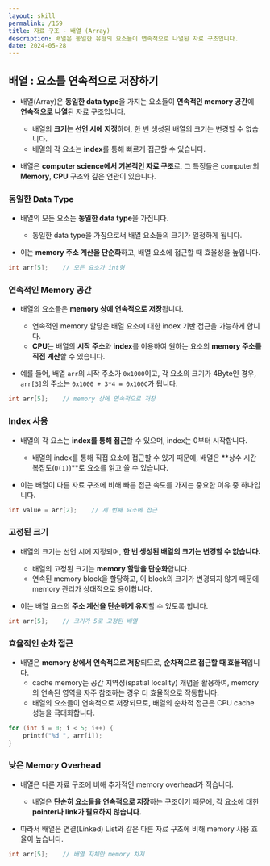 ```yaml
---
layout: skill
permalink: /169
title: 자료 구조 - 배열 (Array)
description: 배열은 동일한 유형의 요소들이 연속적으로 나열된 자료 구조입니다.
date: 2024-05-28
---
```



## 배열 : 요소를 연속적으로 저장하기

- 배열(Array)은 **동일한 data type**을 가지는 요소들이 **연속적인 memory 공간**에 **연속적으로 나열**된 자료 구조입니다.
    - 배열의 **크기는 선언 시에 지정**하며, 한 번 생성된 배열의 크기는 변경할 수 없습니다.
    - 배열의 각 요소는 **index**를 통해 빠르게 접근할 수 있습니다.

- 배열은 **computer science에서 기본적인 자료 구조**로, 그 특징들은 computer의 **Memory**, **CPU** 구조와 깊은 연관이 있습니다.


### 동일한 Data Type

- 배열의 모든 요소는 **동일한 data type**을 가집니다.
    - 동일한 data type을 가짐으로써 배열 요소들의 크기가 일정하게 됩니다.

- 이는 **memory 주소 계산을 단순화**하고, 배열 요소에 접근할 때 효율성을 높입니다. 

```c
int arr[5];    // 모든 요소가 int형
```


### 연속적인 Memory 공간

- 배열의 요소들은 **memory 상에 연속적으로 저장**됩니다.
    - 연속적인 memory 할당은 배열 요소에 대한 index 기반 접근을 가능하게 합니다.
    - **CPU**는 배열의 **시작 주소**와 **index**를 이용하여 원하는 요소의 **memory 주소를 직접 계산**할 수 있습니다.

- 예를 들어, 배열 `arr`의 시작 주소가 `0x1000`이고, 각 요소의 크기가 4Byte인 경우, `arr[3]`의 주소는 `0x1000 + 3*4 = 0x100C`가 됩니다.

```c
int arr[5];    // memory 상에 연속적으로 저장
```


### Index 사용

- 배열의 각 요소는 **index를 통해 접근**할 수 있으며, index는 0부터 시작합니다.
    - 배열의 index를 통해 직접 요소에 접근할 수 있기 때문에, 배열은 **상수 시간 복잡도(`O(1)`)**로 요소를 읽고 쓸 수 있습니다.

- 이는 배열이 다른 자료 구조에 비해 빠른 접근 속도를 가지는 중요한 이유 중 하나입니다.

```c
int value = arr[2];    // 세 번째 요소에 접근
```


### 고정된 크기

- 배열의 크기는 선언 시에 지정되며, **한 번 생성된 배열의 크기는 변경할 수 없습니다.**
    - 배열의 고정된 크기는 **memory 할당을 단순화**합니다.
    - 연속된 memory block을 할당하고, 이 block의 크기가 변경되지 않기 때문에 memory 관리가 상대적으로 용이합니다.

- 이는 배열 요소의 **주소 계산을 단순하게 유지**할 수 있도록 합니다.

```c
int arr[5];    // 크기가 5로 고정된 배열
```


### 효율적인 순차 접근

- 배열은 **memory 상에서 연속적으로 저장**되므로, **순차적으로 접근할 때 효율적**입니다.
    - cache memory는 공간 지역성(spatial locality) 개념을 활용하여, memory의 연속된 영역을 자주 참조하는 경우 더 효율적으로 작동합니다.
    - 배열의 요소들이 연속적으로 저장되므로, 배열의 순차적 접근은 CPU cache 성능을 극대화합니다.

```c
for (int i = 0; i < 5; i++) {
    printf("%d ", arr[i]);
}
```


### 낮은 Memory Overhead

- 배열은 다른 자료 구조에 비해 추가적인 memory overhead가 적습니다.
    - 배열은 **단순히 요소들을 연속적으로 저장**하는 구조이기 때문에, 각 요소에 대한 **pointer나 link가 필요하지 않습니다.**

- 따라서 배열은 연결(Linked) List와 같은 다른 자료 구조에 비해 memory 사용 효율이 높습니다.

```c
int arr[5];    // 배열 자체만 memory 차지
```


